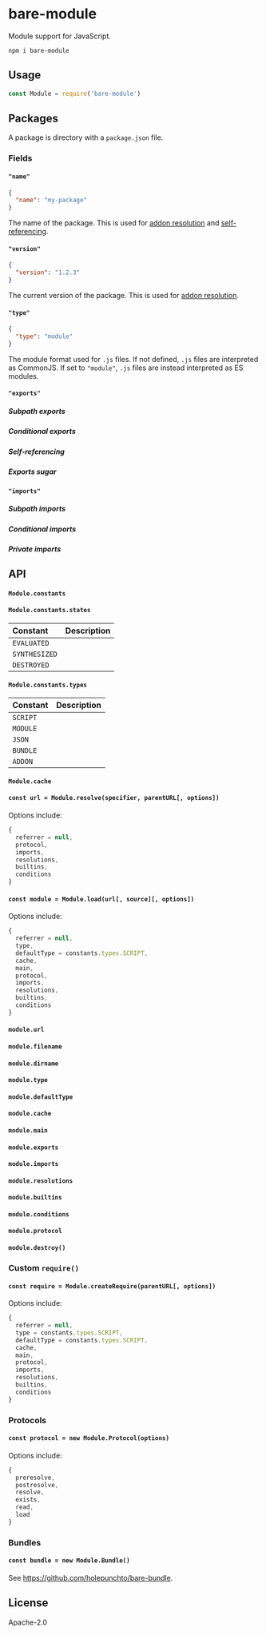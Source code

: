 # bare-module

Module support for JavaScript.

```
npm i bare-module
```

## Usage

```js
const Module = require('bare-module')
````

## Packages

A package is directory with a `package.json` file.

### Fields

#### `"name"`

```json
{
  "name": "my-package"
}
```

The name of the package. This is used for [addon resolution](https://github.com/holepunchto/bare-addon-resolve#algorithm) and [self-referencing](#self-referencing).

#### `"version"`

```json
{
  "version": "1.2.3"
}
```

The current version of the package. This is used for [addon resolution](https://github.com/holepunchto/bare-addon-resolve#algorithm).

#### `"type"`

```json
{
  "type": "module"
}
```

The module format used for `.js` files. If not defined, `.js` files are interpreted as CommonJS. If set to `"module"`, `.js` files are instead interpreted as ES modules.

#### `"exports"`

##### Subpath exports

##### Conditional exports

##### Self-referencing

##### Exports sugar

#### `"imports"`

##### Subpath imports

##### Conditional imports

##### Private imports

## API

#### `Module.constants`

#### `Module.constants.states`

Constant | Description
:-- | :--
`EVALUATED` |
`SYNTHESIZED` |
`DESTROYED` |

#### `Module.constants.types`

Constant | Description
:-- | :--
`SCRIPT` |
`MODULE` |
`JSON` |
`BUNDLE` |
`ADDON` |

#### `Module.cache`

#### `const url = Module.resolve(specifier, parentURL[, options])`

Options include:

```js
{
  referrer = null,
  protocol,
  imports,
  resolutions,
  builtins,
  conditions
}
```

#### `const module = Module.load(url[, source][, options])`

Options include:

```js
{
  referrer = null,
  type,
  defaultType = constants.types.SCRIPT,
  cache,
  main,
  protocol,
  imports,
  resolutions,
  builtins,
  conditions
}
```

#### `module.url`

#### `module.filename`

#### `module.dirname`

#### `module.type`

#### `module.defaultType`

#### `module.cache`

#### `module.main`

#### `module.exports`

#### `module.imports`

#### `module.resolutions`

#### `module.builtins`

#### `module.conditions`

#### `module.protocol`

#### `module.destroy()`

### Custom `require()`

#### `const require = Module.createRequire(parentURL[, options])`

Options include:

```js
{
  referrer = null,
  type = constants.types.SCRIPT,
  defaultType = constants.types.SCRIPT,
  cache,
  main,
  protocol,
  imports,
  resolutions,
  builtins,
  conditions
}
```

### Protocols

#### `const protocol = new Module.Protocol(options)`

Options include:

```js
{
  preresolve,
  postresolve,
  resolve,
  exists,
  read,
  load
}
```

### Bundles

#### `const bundle = new Module.Bundle()`

See <https://github.com/holepunchto/bare-bundle>.

## License

Apache-2.0
